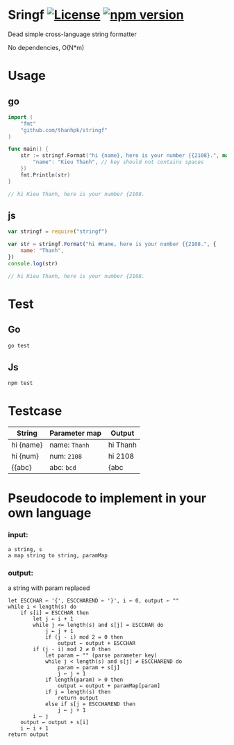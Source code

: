 # Sringf [![License](https://img.shields.io/badge/License-Apache%202.0-blue.svg)](https://opensource.org/licenses/Apache-2.0) [![npm version](https://badge.fury.io/js/stringf.svg)](https://badge.fury.io/js/stringf)
Dead simple cross-language string formatter

No dependencies, O(N*m)

# Usage
## go
```go
import (
	"fmt"
	"github.com/thanhpk/stringf"
)

func main() {
	str := stringf.Format("hi {name}, here is your number {{2108}.", map[string]string{
		"name": "Kieu Thanh", // key should not contains spaces
	})
	fmt.Println(str)
}

// hi Kieu Thanh, here is your number {2108.
```

## js
```js
var stringf = require("stringf")

var str = stringf.Format("hi #name, here is your number {{2108.", {
	name: "Thanh",
})
console.log(str)

// hi Kieu Thanh, here is your number {2108.
```

# Test
## Go
```sh
go test
```

## Js
```sh
npm test
```

# Testcase
| String    | Parameter map | Output    |
|-----------|---------------|-----------|
| hi {name}  | name: `Thanh` | hi Thanh  |
| hi {num}   | num: `2108`   | hi 2108   |
| {{abc}     | abc: `bcd`    | {abc      |

# Pseudocode to implement in your own language

### input:
	a string, s
	a map string to string, paramMap
### output:
  a string with param replaced

```
let ESCCHAR ← '{', ESCCHAREND ← '}', i ← 0, output ← ""
while i < length(s) do
	if s[i] = ESCCHAR then
		let j ← i + 1
		while j <= length(s) and s[j] = ESCCHAR do
			j ← j + 1
			if (j - i) mod 2 = 0 then
				output ← output + ESCCHAR
		if (j - i) mod 2 ≠ 0 then
			let param ← "" (parse parameter key)
			while j < length(s) and s[j] ≠ ESCCHAREND do
				param ← param + s[j]
				j ← j + 1
			if length(param) > 0 then
				output ← output + paramMap[param]
			if j = length(s) then
				return output
			else if s[j = ESCCHAREND then
				j ← j + 1
		i ← j
	output ← output + s[i]
	i ← i + 1
return output
```
